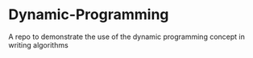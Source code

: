 # Dynamic-Programming
A repo to demonstrate the use of the dynamic programming concept in writing algorithms
